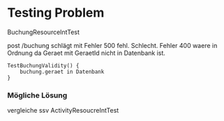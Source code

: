 Testing Problem
===============

BuchungResourceIntTest

post /buchung
schlägt mit Fehler 500 fehl. Schlecht.
Fehler 400 waere in Ordnung da Geraet mit GeraetId nicht in Datenbank ist.

```
TestBuchungValidity() {
	buchung.geraet in Datenbank
}
```
### Mögliche Lösung
vergleiche ssv ActivityResoucreIntTest